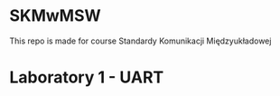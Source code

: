 # SKMwMSW
This repo is made for course Standardy Komunikacji Międzyukładowej

# Laboratory 1 - UART


